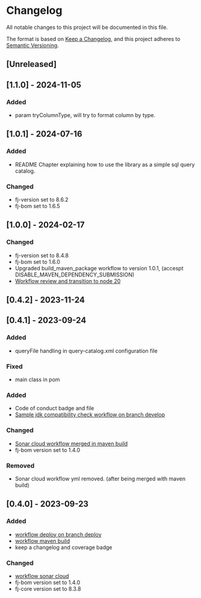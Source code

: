 # Changelog

All notable changes to this project will be documented in this file.

The format is based on [Keep a Changelog](https://keepachangelog.com/en/1.1.0/),
and this project adheres to [Semantic Versioning](https://semver.org/spec/v2.0.0.html).

## [Unreleased]

## [1.1.0] - 2024-11-05

### Added

- param tryColumnType, will try to format column by type.

## [1.0.1] - 2024-07-16

### Added

- README Chapter explaining how to use the library as a simple sql query catalog.

### Changed

- fj-version set to 8.6.2
- fj-bom set to 1.6.5

## [1.0.0] - 2024-02-17

### Changed

- fj-version set to 8.4.8
- fj-bom set to 1.6.0
- Upgraded build_maven_package workflow to version 1.0.1, (accespt DISABLE_MAVEN_DEPENDENCY_SUBMISSION)
- [Workflow review and transition to node 20](https://github.com/fugerit-org/fj-universe/issues/29)

## [0.4.2] - 2023-11-24

## [0.4.1] - 2023-09-24

### Added

- queryFile handling in query-catalog.xml configuration file

### Fixed

- main class in pom

### Added

- Code of conduct badge and file
- [Sample jdk compatibility check workflow on branch develop](.github/workflows/build_maven_compatibility.yml)

### Changed

- [Sonar cloud workflow merged in maven build](.github/workflows/deploy_maven_package.yml)
- fj-bom version set to 1.4.0

### Removed

- Sonar cloud workflow yml removed. (after being merged with maven build)

## [0.4.0] - 2023-09-23

### Added

- [workflow deploy on branch deploy](.github/workflows/deploy_maven_package.yml)
- [workflow maven build](.github/workflows/build_maven_package.yml)
- keep a changelog and coverage badge

### Changed

- [workflow sonar cloud](.github/workflows/sonarcloud-maven.yml)
- fj-bom version set to 1.4.0
- fj-core version set to 8.3.8

